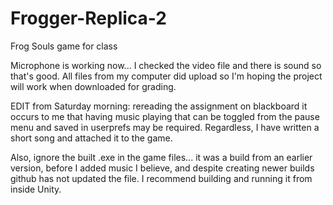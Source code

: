 # Frogger-Replica-2
Frog Souls game for class



Microphone is working now... I checked the video file and there is sound so that's good. All files from my computer did upload so I'm hoping the project will work when downloaded
for grading.


EDIT from Saturday morning: rereading the assignment on blackboard it occurs to me that having music playing that can be toggled from the pause menu and saved in userprefs may be required. Regardless, I have written a short song and attached it to the game.

Also, ignore the built .exe in the game files... it was a build from an earlier version, before I added music I believe, and despite creating newer builds github has not updated the file. I recommend building and running it from inside Unity.
